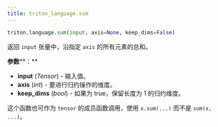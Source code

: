 ```yaml
---
title: triton_language.sum
---
```


```python
triton.language.sum(input, axis=None, keep_dims=False)
```


返回 `input` 张量中，沿指定 `axis` 的所有元素的总和。 


**参数****：**

* **input** (*Tensor*) - 输入值。
* **axis** (*int*) - 要进行归约操作的维度。
* **keep_dims** (*bool*) - 如果为 true，保留长度为 1 的归约维度。

这个函数也可作为 `tensor` 的成员函数调用，使用 `x.sum(...)` 而不是 `sum(x, ...)`。


